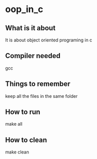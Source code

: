 # oop_in_c

## What is it about

It is about object oriented programing in c

## Compiler needed

gcc

## Things to remember

keep all the files in the same folder

## How to run

make all

## How to clean

make clean
